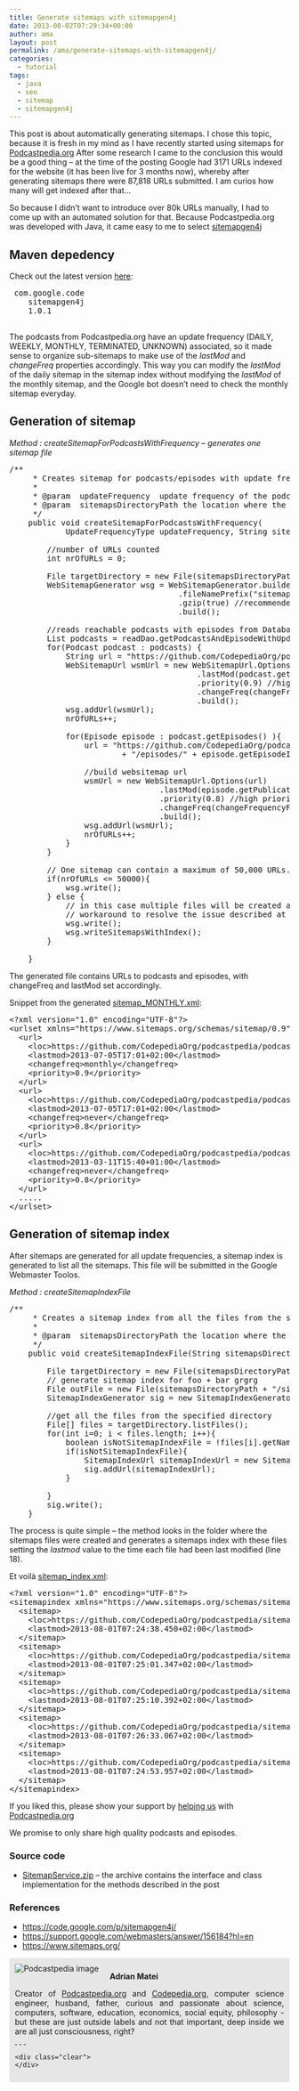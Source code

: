 ```yaml
---
title: Generate sitemaps with sitemapgen4j
date: 2013-08-02T07:29:34+00:00
author: ama
layout: post
permalink: /ama/generate-sitemaps-with-sitemapgen4j/
categories:
  - tutorial
tags:
  - java
  - seo
  - sitemap
  - sitemapgen4j
---
```

This post is about automatically generating sitemaps. I chose this topic, because it is fresh in my mind as I have recently started using sitemaps for <a title="Podcastpedia.org, knowledge to go" href="https://github.com/CodepediaOrg/podcastpedia" target="_blank">Podcastpedia.org</a> After some research I came to the conclusion this would be a good thing &#8211; at the time of the posting Google had 3171 URLs indexed for the website (it has been live for 3 months now), whereby after generating sitemaps there were 87,818 URLs submitted. I am curios how many will get indexed after that&#8230;

So because I didn&#8217;t want to introduce over 80k URLs manually, I had to come up with an automated solution for that. Because Podcastpedia.org was developed with Java, it came easy to me to select <a title="SitemapGen4j is an XML sitemap generator written in Java." href="https://code.google.com/p/sitemapgen4j/" target="_blank">sitemapgen4j</a>

## Maven depedency

Check out the latest version <a title="Mvn repository" href="https://mvnrepository.com/artifact/com.google.code/sitemapgen4j" target="_blank">here</a>:

<div>
  <pre>	com.google.code
	sitemapgen4j
	1.0.1

</pre>
</div>

<!--more-->



The podcasts from Podcastpedia.org have an update frequency (DAILY, WEEKLY, MONTHLY, TERMINATED, UNKNOWN) associated, so it made sense to organize sub-sitemaps to make use of the _lastMod_ and _changeFreq_ properties accordingly. This way you can modify the _lastMod_ of the daily sitemap in the sitemap index without modifying the _lastMod_ of the monthly sitemap, and the Google bot doesn&#8217;t need to check the monthly sitemap everyday.

## Generation of sitemap

_Method : createSitemapForPodcastsWithFrequency &#8211; generates one sitemap file_

<pre class="brush: java; title: ; notranslate" title="">/**
	 * Creates sitemap for podcasts/episodes with update frequency
	 *
	 * @param  updateFrequency  update frequency of the podcasts
	 * @param  sitemapsDirectoryPath the location where the sitemap will be generated
	 */
	public void createSitemapForPodcastsWithFrequency(
			UpdateFrequencyType updateFrequency, String sitemapsDirectoryPath)  throws MalformedURLException {

		//number of URLs counted
		int nrOfURLs = 0;

		File targetDirectory = new File(sitemapsDirectoryPath);
		WebSitemapGenerator wsg = WebSitemapGenerator.builder("https://github.com/CodepediaOrg/podcastpedia", targetDirectory)
									.fileNamePrefix("sitemap_" + updateFrequency.toString()) // name of the generated sitemap
									.gzip(true) //recommended - as it decreases the file's size significantly
									.build();

		//reads reachable podcasts with episodes from Database with
		List podcasts = readDao.getPodcastsAndEpisodeWithUpdateFrequency(updateFrequency);
		for(Podcast podcast : podcasts) {
			String url = "https://github.com/CodepediaOrg/podcastpedia" + "/podcasts/" + podcast.getPodcastId() + "/" + podcast.getTitleInUrl();
			WebSitemapUrl wsmUrl = new WebSitemapUrl.Options(url)
		     							.lastMod(podcast.getPublicationDate()) // date of the last published episode
		     							.priority(0.9) //high priority just below the start page which has a default priority of 1 by default
		     							.changeFreq(changeFrequencyFromUpdateFrequency(updateFrequency))
		     							.build();
			wsg.addUrl(wsmUrl);
			nrOfURLs++;

			for(Episode episode : podcast.getEpisodes() ){
				url = "https://github.com/CodepediaOrg/podcastpedia" + "/podcasts/" + podcast.getPodcastId() + "/" + podcast.getTitleInUrl()
						+ "/episodes/" + episode.getEpisodeId() + "/" + episode.getTitleInUrl();

				//build websitemap url
				wsmUrl = new WebSitemapUrl.Options(url)
			     				.lastMod(episode.getPublicationDate()) //publication date of the episode
			     				.priority(0.8) //high priority but smaller than podcast priority
			     				.changeFreq(changeFrequencyFromUpdateFrequency(UpdateFrequencyType.TERMINATED)) //
			     				.build();
				wsg.addUrl(wsmUrl);
				nrOfURLs++;
			}
		}

		// One sitemap can contain a maximum of 50,000 URLs.
		if(nrOfURLs &lt;= 50000){
			wsg.write();
		} else {
			// in this case multiple files will be created and sitemap_index.xml file describing the files which will be ignored
			// workaround to resolve the issue described at https://code.google.com/p/sitemapgen4j/issues/attachmentText?id=8&aid=80003000&name=Admit_Single_Sitemap_in_Index.patch&token=p2CFJZ5OOE5utzZV1UuxnVzFJmE%3A1375266156989
			wsg.write();
			wsg.writeSitemapsWithIndex();
		}

	}
</pre>

The generated file contains URLs to podcasts and episodes, with changeFreq and lastMod set accordingly.

Snippet from the generated <a title="sitemap for monthly updated podcasts" href="https://github.com/CodepediaOrg/podcastpedia/sitemap_MONTHLY.xml.gz" target="_blank">sitemap_MONTHLY.xml</a>:

<pre class="brush: xml; title: ; notranslate" title="">&lt;?xml version="1.0" encoding="UTF-8"?&gt;
&lt;urlset xmlns="https://www.sitemaps.org/schemas/sitemap/0.9" &gt;
  &lt;url&gt;
    &lt;loc&gt;https://github.com/CodepediaOrg/podcastpedia/podcasts/581/heise-Developer-SoftwareArchitekTOUR-Podcast&lt;/loc&gt;
    &lt;lastmod&gt;2013-07-05T17:01+02:00&lt;/lastmod&gt;
    &lt;changefreq&gt;monthly&lt;/changefreq&gt;
    &lt;priority&gt;0.9&lt;/priority&gt;
  &lt;/url&gt;
  &lt;url&gt;
    &lt;loc&gt;https://github.com/CodepediaOrg/podcastpedia/podcasts/581/heise-Developer-SoftwareArchitekTOUR-Podcast/episodes/130/Episode-40-Mobile-Multiplattform-Anwendungen-am-Beispiel-von-jQuery-Mobile&lt;/loc&gt;
    &lt;lastmod&gt;2013-07-05T17:01+02:00&lt;/lastmod&gt;
    &lt;changefreq&gt;never&lt;/changefreq&gt;
    &lt;priority&gt;0.8&lt;/priority&gt;
  &lt;/url&gt;
  &lt;url&gt;
    &lt;loc&gt;https://github.com/CodepediaOrg/podcastpedia/podcasts/581/heise-Developer-SoftwareArchitekTOUR-Podcast/episodes/90/Episode-39-Entwicklung-fr-Embedded-Systeme-mit-mbeddr&lt;/loc&gt;
    &lt;lastmod&gt;2013-03-11T15:40+01:00&lt;/lastmod&gt;
    &lt;changefreq&gt;never&lt;/changefreq&gt;
    &lt;priority&gt;0.8&lt;/priority&gt;
  &lt;/url&gt;
  .....
&lt;/urlset&gt;
</pre>

## Generation of sitemap index

After sitemaps are generated for all update frequencies, a sitemap index is generated to list all the sitemaps. This file will be submitted in the Google Webmaster Toolos.

_Method : createSitemapIndexFile_

<pre class="brush: java; highlight: [18]; title: ; notranslate" title="">/**
	 * Creates a sitemap index from all the files from the specified directory excluding the test files and sitemap_index.xml files
	 *
	 * @param  sitemapsDirectoryPath the location where the sitemap index will be generated
	 */
	public void createSitemapIndexFile(String sitemapsDirectoryPath) throws MalformedURLException {

		File targetDirectory = new File(sitemapsDirectoryPath);
		// generate sitemap index for foo + bar grgrg
		File outFile = new File(sitemapsDirectoryPath + "/sitemap_index.xml");
		SitemapIndexGenerator sig = new SitemapIndexGenerator("https://github.com/CodepediaOrg/podcastpedia", outFile);

		//get all the files from the specified directory
		File[] files = targetDirectory.listFiles();
		for(int i=0; i &lt; files.length; i++){
			boolean isNotSitemapIndexFile = !files[i].getName().startsWith("sitemap_index") || !files[i].getName().startsWith("test");
			if(isNotSitemapIndexFile){
				SitemapIndexUrl sitemapIndexUrl = new SitemapIndexUrl("https://github.com/CodepediaOrg/podcastpedia/" + files[i].getName(), new Date(files[i].lastModified()));
				sig.addUrl(sitemapIndexUrl);
			}

		}
		sig.write();
	}
</pre>

The process is quite simple &#8211; the method looks in the folder where the sitemaps files were created and generates a sitemaps index with these files setting the _lastmod_ value to the time each file had been last modified (line 18).

Et voilà <a title="Sitemap index Podcastpedia.org" href="https://github.com/CodepediaOrg/podcastpedia/sitemap_index.xml" target="_blank">sitemap_index.xml</a>:

<pre class="brush: xml; title: ; notranslate" title="">&lt;?xml version="1.0" encoding="UTF-8"?&gt;
&lt;sitemapindex xmlns="https://www.sitemaps.org/schemas/sitemap/0.9"&gt;
  &lt;sitemap&gt;
    &lt;loc&gt;https://github.com/CodepediaOrg/podcastpedia/sitemap_DAILY.xml.gz&lt;/loc&gt;
    &lt;lastmod&gt;2013-08-01T07:24:38.450+02:00&lt;/lastmod&gt;
  &lt;/sitemap&gt;
  &lt;sitemap&gt;
    &lt;loc&gt;https://github.com/CodepediaOrg/podcastpedia/sitemap_MONTHLY.xml.gz&lt;/loc&gt;
    &lt;lastmod&gt;2013-08-01T07:25:01.347+02:00&lt;/lastmod&gt;
  &lt;/sitemap&gt;
  &lt;sitemap&gt;
    &lt;loc&gt;https://github.com/CodepediaOrg/podcastpedia/sitemap_TERMINATED.xml.gz&lt;/loc&gt;
    &lt;lastmod&gt;2013-08-01T07:25:10.392+02:00&lt;/lastmod&gt;
  &lt;/sitemap&gt;
  &lt;sitemap&gt;
    &lt;loc&gt;https://github.com/CodepediaOrg/podcastpedia/sitemap_UNKNOWN.xml.gz&lt;/loc&gt;
    &lt;lastmod&gt;2013-08-01T07:26:33.067+02:00&lt;/lastmod&gt;
  &lt;/sitemap&gt;
  &lt;sitemap&gt;
    &lt;loc&gt;https://github.com/CodepediaOrg/podcastpedia/sitemap_WEEKLY.xml.gz&lt;/loc&gt;
    &lt;lastmod&gt;2013-08-01T07:24:53.957+02:00&lt;/lastmod&gt;
  &lt;/sitemap&gt;
&lt;/sitemapindex&gt;
</pre>

If you liked this, please show your support by <a title="Podcastpedia.org how can I help" href="https://github.com/CodepediaOrg/podcastpedia/how_can_i_help" target="_blank">helping us</a> with <a title="Podcastpedia.org, knowledge to go" href="https://github.com/CodepediaOrg/podcastpedia/" target="_blank">Podcastpedia.org</a>

We promise to only share high quality podcasts and episodes.

### Source code

  * [SitemapService.zip]({{site.url}}/wp-content/uploads/2013/08/SitemapService.zip) &#8211; the archive contains the interface and class implementation for the methods described in the post

### References

  * <a href="https://code.google.com/p/sitemapgen4j/" target="_blank">https://code.google.com/p/sitemapgen4j/</a>
  * <a href="https://support.google.com/webmasters/answer/156184?hl=en" target="_blank">https://support.google.com/webmasters/answer/156184?hl=en</a>
  * <a href="https://www.sitemaps.org/" target="_blank">https://www.sitemaps.org/</a>

<div id="about_author" style="background-color: #e6e6e6; padding: 10px;">
  <img id="author_portrait" style="float: left; margin-right: 20px;" src="{{site.url}}/images/authors/amacoder.png" alt="Podcastpedia image" />

  <p id="about_author_header">
    <strong>Adrian Matei</strong>
  </p>

  <div id="author_details" style="text-align: justify;">
    Creator of <a title="Podcastpedia.org, knowledge to go" href="https://github.com/CodepediaOrg/podcastpedia" target="_blank">Podcastpedia.org</a> and <a title="CodepediaOrg, share code knowledge" href="https://www.codepedia.org" target="_blank">Codepedia.org</a>, computer science engineer, husband, father, curious and passionate about science, computers, software, education, economics, social equity, philosophy - but these are just outside labels and not that important, deep inside we are all just consciousness, right?
  </div>

  <div id="follow_social" style="clear: both;">
    <div id="social_logos">
       <a class="icon-twitter" href="https://twitter.com/CodepediaOrg" target="_blank"> </a> <a class="icon-facebook" href="https://www.facebook.com/CodepediaOrg" target="_blank"> </a> <a class="icon-linkedin" href="https://www.linkedin.com/company/codepediaorg" target="_blank"> </a> <a class="icon-github" href="https://github.com/adrianmatei-me" target="_blank"> </a>
    </div>

    <div class="clear">
    </div>
  </div>
</div>
